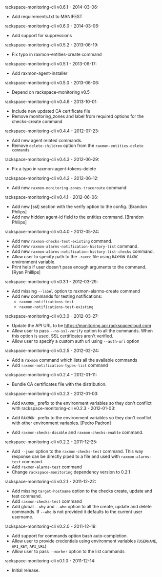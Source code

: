 rackspace-monitoring-cli v0.6.1 - 2014-03-06:

* Add requirements.txt to MANIFEST

rackspace-monitoring-cli v0.6.0 - 2014-03-06:

* Add support for suppressions

rackspace-monitoring-cli v0.5.2 - 2013-06-19:

* Fix typo in raxmon-entities-create command

rackspace-monitoring-cli v0.5.1 - 2013-06-17:

* Add raxmon-agent-installer

rackspace-monitoring-cli v0.5.0 - 2013-06-06:

* Depend on rackspace-monitoring v0.5

rackspace-monitoring-cli v0.4.6 - 2013-10-01:

* Include new updated CA certificate file
* Remove monitoring_zones and label from required options for the checks-create
  command

rackspace-monitoring-cli v0.4.4 - 2012-07-23:

* Add new agent related commands.
* Remove `delete-children` option from the `raxmon-entities-delete commands`

rackspace-monitoring-cli v0.4.3 - 2012-06-29:

* Fix a typo in raxmon-agent-tokens-delete

rackspace-monitoring-cli v0.4.2 - 2012-06-12:

* Add new `raxmon-monitoring-zones-traceroute` command

rackspace-monitoring-cli v0.4.1 - 2012-06-06:

* Add new [ssl] section with the verify option to the config.
  [Brandon Philips]
* Add new hidden agent-id field to the entities command.
  [Brandon Philips]

rackspace-monitoring-cli v0.4.0 - 2012-05-24:

* Add new `raxmon-checks-test-existing` command.
* Add new `raxmon-alarms-notification-history-list` command.
* Add new `raxmon-alarms-notification-history-list-checks` command.
* Allow user to specify path to the `.raxrc` file using `RAXMON_RAXRC`
  environment variable.
* Print help if user doesn't pass enough arguments to the command.
  [Ryan Phillips]

rackspace-monitoring-cli v0.3.1 - 2012-03-29:

* Add missing `--label` option to raxmon-alarms-create command
* Add new commands for testing notifications:
  * `raxmon-notifications-test`
  * `raxmon-notifications-test-existing`

rackspace-monitoring-cli v0.3.0 - 2012-03-27:

* Update the API URL to be https://monitoring.api.rackspacecloud.com
* Allow user to pass `--no-ssl-verify` option to all the commands.
  When this option is used, SSL certificates aren't verified.
* Allow user to specify a custom auth url using `--auth-url` option

rackspace-monitoring-cli v0.2.5 - 2012-02-24:

* Add a `raxmon` command which lists all the available commands
* Add `raxmon-notification-types-list` command

rackspace-monitoring-cli v0.2.4 - 2012-01-11:

* Bundle CA certificates file with the distribution.

rackspace-monitoring-cli v0.2.3 - 2012-01-03:

* Add `RAXMON_` prefix to the environment variables so they don't conflict with
 rackspace-monitoring-cli v0.2.3 - 2012-01-03:

* Add `RAXMON_` prefix to the environment variables so they don't conflict with
  other environment variables.
  [Pedro Padron]

* Add `raxmon-checks-disable` and `raxmon-checks-enable` command.

rackspace-monitoring-cli v0.2.2 - 2011-12-25:

* Add `--json` option to the `raxmon-checks-test` command. This way response
  can be directly piped to a file and used with `raxmon-alarms-test` command.
* Add `raxmon-alarms-test` command
* Change `rackspace-monitoring` dependency version to 0.2.1

rackspace-monitoring-cli v0.2.1 - 2011-12-22:

* Add missing `target-hostname` option to the checks create, update and test
  command.
* Add `raxmon-checks-test` command
* Add global `--why` and `--who` option to all the create, update and delete
  commands. If `--who` is not provided it defaults to the current user username.

rackspace-monitoring-cli v0.2.0 - 2011-12-19:

 * Add support for commands option bash auto-completion.
 * Allow user to provide credentials using environment variables
   (`USERNAME`, `API_KEY`, `API_URL`)
 * Allow user to pass `--marker` option to the list commands

rackspace-monitoring-cli v0.1.0 - 2011-12-14:

 * Initial release.
